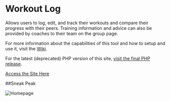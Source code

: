 Workout Log
===========

Allows users to log, edit, and track their workouts and compare their progress with their peers. Training information and advice can also be provided by coaches to their team on the group page.

For more information about the capabilities of this tool and how to setup and use it, visit the [Wiki](../../wiki).

For the latest (deprecated) PHP version of this site, [visit the final PHP release](https://github.com/mattkgross/WorkoutLog/releases/tag/v1.1).

[Access the Site Here](http://www.workoutlog.mattkgross.com/)

##Sneak Peak

![Homepage](https://dl.dropboxusercontent.com/u/49709949/sneak_peek.PNG)
